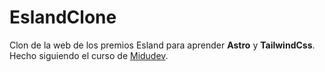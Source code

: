 # EslandClone
Clon de la web de los premios Esland para aprender **Astro** y **TailwindCss**. Hecho siguiendo el curso de [Midudev](https://www.youtube.com/playlist?list=PLUofhDIg_38pTcPqR-TeISh91gYdujyQO).



